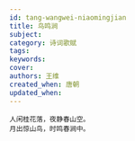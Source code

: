 ```yaml
---
id: tang-wangwei-niaomingjian
title: 鸟鸣涧
subject: 
category: 诗词歌赋
tags: 
keywords: 
cover: 
authors: 王维
created_when: 唐朝
updated_when: 
---
```


```
人闲桂花落，夜静春山空。
月出惊山鸟，时鸣春涧中。
```
